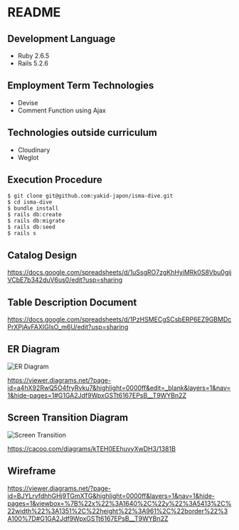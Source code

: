 # README

## Development Language

* Ruby 2.6.5
* Rails 5.2.6

## Employment Term Technologies

* Devise
* Comment Function using Ajax

## Technologies outside curriculum

* Cloudinary
* Weglot

## Execution Procedure

```
$ git clone git@github.com:yakid-japon/isma-dive.git
$ cd isma-dive
$ bundle install
$ rails db:create
$ rails db:migrate
$ rails db:seed
$ rails s
```



## Catalog Design

<https://docs.google.com/spreadsheets/d/1uSsgRO7zgKhHyiMRk0S8Vbu0gijVCbE7b342duV6us0/edit?usp=sharing>

## Table Description Document

<https://docs.google.com/spreadsheets/d/1PzHSMECgSCsbERP6EZ9GBMDcPrXPjAvFAXIGIsO_m6U/edit?usp=sharing>

## ER Diagram

![ER Diagram](https://user-images.githubusercontent.com/67292489/138760833-bb9752d0-3710-4308-a360-abc9bb9da98f.png)


<https://viewer.diagrams.net/?page-id=a4hX92RwQ5O4fryRvku7&highlight=0000ff&edit=_blank&layers=1&nav=1&hide-pages=1#G1GA2Jdf9WpxGSTt6167EPsB__T9WYBn2Z>

## Screen Transition Diagram

![Screen Transition](https://user-images.githubusercontent.com/67292489/137590588-5f6b18f5-35e0-42bb-a536-407e85b006ff.png)

<https://cacoo.com/diagrams/kTEH0EEhuvyXwDH3/1381B>

## Wireframe

<https://viewer.diagrams.net/?page-id=BJYLrvfdhhGHj9TGmXTG&highlight=0000ff&layers=1&nav=1&hide-pages=1&viewbox=%7B%22x%22%3A1640%2C%22y%22%3A5413%2C%22width%22%3A1351%2C%22height%22%3A961%2C%22border%22%3A100%7D#G1GA2Jdf9WpxGSTt6167EPsB__T9WYBn2Z>
